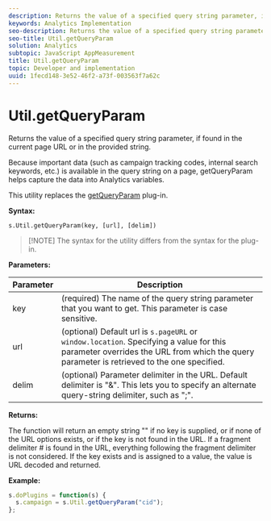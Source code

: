 ```yaml
---
description: Returns the value of a specified query string parameter, if found in the current page URL or in the provided string.
keywords: Analytics Implementation
seo-description: Returns the value of a specified query string parameter, if found in the current page URL or in the provided string.
seo-title: Util.getQueryParam
solution: Analytics
subtopic: JavaScript AppMeasurement
title: Util.getQueryParam
topic: Developer and implementation
uuid: 1fecd148-3e52-46f2-a73f-003563f7a62c
---
```


# Util.getQueryParam

Returns the value of a specified query string parameter, if found in the current page URL or in the provided string.

 Because important data (such as campaign tracking codes, internal search keywords, etc.) is available in the query string on a page, getQueryParam helps capture the data into Analytics variables.

This utility replaces the [getQueryParam](/help/implement/js-implementation/plugins/getqueryparam.md) plug-in.

**Syntax:**

```
s.Util.getQueryParam(key, [url], [delim])
```

> [!NOTE] The syntax for the utility differs from the syntax for the plug-in.

**Parameters:** 

|  Parameter  | Description  |
|---|---|
|  key  | (required) The name of the query string parameter that you want to get. This parameter is case sensitive.  |
|  url  | (optional) Default url is `s.pageURL` or `window.location`. Specifying a value for this parameter overrides the URL from which the query parameter is retrieved to the one specified.  |
|  delim  | (optional) Parameter delimiter in the URL. Default delimiter is "&". This lets you to specify an alternate query-string delimiter, such as ";".  |

**Returns:**

The function will return an empty string "" if no key is supplied, or if none of the URL options exists, or if the key is not found in the URL. If a fragment delimiter # is found in the URL, everything following the fragment delimiter is not considered. If the key exists and is assigned to a value, the value is URL decoded and returned.

**Example:**

```js
s.doPlugins = function(s) { 
  s.campaign = s.Util.getQueryParam("cid"); 
};
```


